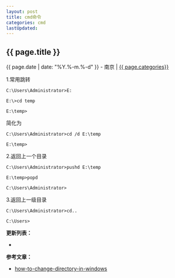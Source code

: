 ```yaml
---
layout: post
title: cmd命令
categories: cmd
lastUpdated:
---
```


## {{ page.title }}

{{ page.date | date: "%Y.%-m.%-d" }} - 南京 | <a href="/archive#{{ page.categories }}">{{ page.categories}}</a>


1.常用跳转

```
C:\Users\Administrator>E:

E:\>cd temp

E:\temp>
```

简化为

```
C:\Users\Administrator>cd /d E:\temp

E:\temp>
```

2.返回上一个目录

```
C:\Users\Administrator>pushd E:\temp

E:\temp>popd

C:\Users\Administrator>
```

3.返回上一级目录

```
C:\Users\Administrator>cd..

C:\Users>
```

**更新列表：**

*



**参考文章：**

* [how-to-change-directory-in-windows][1]


[1]: http://stackoverflow.com/questions/17753986/how-to-change-directory-in-windows

